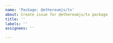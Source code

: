 ```yaml
---
name: 'Package: @ethereumjs/tx'
about: Create issue for @ethereumjs/tx package
title: ''
labels: ''
assignees: ''

---
```



